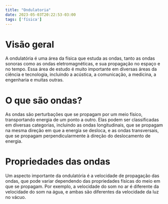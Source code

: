 ```yaml
---
title: "Ondulatoria"
date: 2023-05-03T20:22:53-03:00
tags: ['física']
---
```


# Visão geral

A ondulatória é uma área da física que estuda as ondas, tanto as ondas sonoras como as ondas eletromagnéticas, 
e sua propagação no espaço e no tempo. Essa área de estudo é muito importante em diversas áreas da ciência e 
tecnologia, incluindo a acústica, a comunicação, a medicina, a engenharia e muitas outras.

# O que são ondas? 

As ondas são perturbações que se propagam por um meio físico, transportando energia de um ponto a outro. 
Elas podem ser classificadas em diversas categorias, incluindo as ondas longitudinais, que se propagam na 
mesma direção em que a energia se desloca, e as ondas transversais, que se propagam perpendicularmente 
à direção do deslocamento de energia.

# Propriedades das ondas 

Um aspecto importante da ondulatória é a velocidade de propagação das ondas, que pode variar dependendo das 
propriedades físicas do meio em que se propagam. Por exemplo, a velocidade do som no ar é diferente da 
velocidade do som na água, e ambas são diferentes da velocidade da luz no vácuo.
